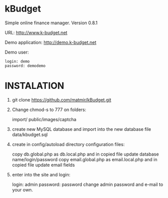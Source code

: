 kBudget
=======

Simple online finance manager. Version 0.8.1

URL: http://www.k-budget.net

Demo application: http://demo.k-budget.net

Demo user:

	login: demo
	password: demodemo

INSTALATION
===========

1) git clone https://github.com/matmir/kBudget.git

2) Change chmod-s to 777 on folders:

	import/
	public/images/captcha
	
3) create new MySQL database and import into the new database file data/kbudget.sql

4) create in config/autoload directory configuration files:

	copy db.global.php as db.local.php and in copied file update database name/login/password
	copy email.global.php as email.local.php and in copied file update email fields
5) enter into the site and login:

	login: admin
	password: password
	change admin password and e-mail to your own.
